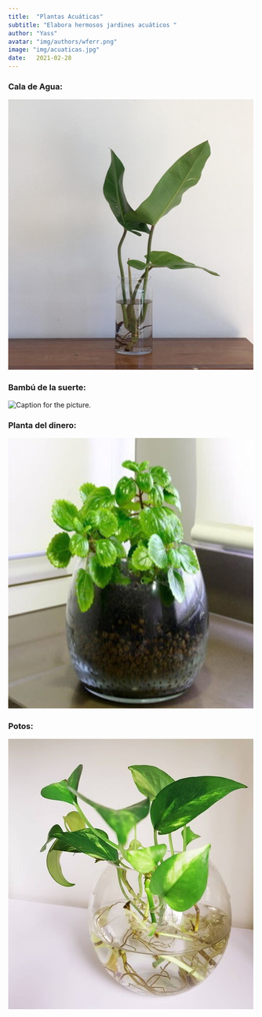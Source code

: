 ```yaml
---
title:  "Plantas Acuáticas"
subtitle: "Elabora hermosos jardines acuáticos "
author: "Yass"
avatar: "img/authors/wferr.png"
image: "img/acuaticas.jpg"
date:   2021-02-28
---
```


### Cala de Agua:
![Caption for the picture.](img/acuaticas/Cala.jpg)

### Bambú de la suerte:
![Caption for the picture.](img/acuaticas/Bambú.jpg)

### Planta del dinero:
![Caption for the picture.](img/acuaticas/planta.jpg)

### Potos:
![Caption for the picture.](img/acuaticas/Potos.jpg)
